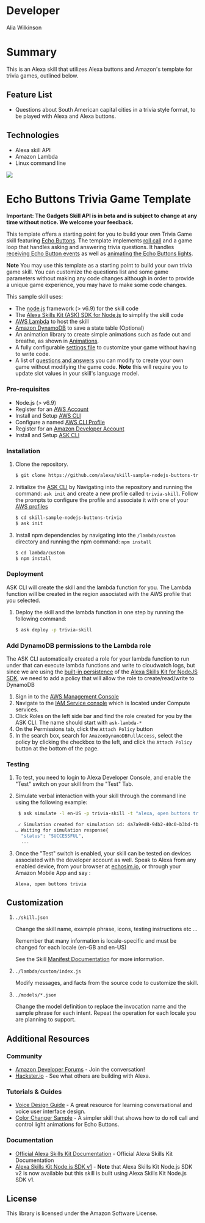 # Developer
Alia Wilkinson

# Summary
This is an Alexa skill that utilizes Alexa buttons and Amazon's template for trivia games, outlined below. 

## Feature List
* Questions about South American capital cities in a trivia style format, to be played with Alexa and Alexa buttons. 

## Technologies
* Alexa skill API
* Amazon Lambda
* Linux command line

![](https://images-na.ssl-images-amazon.com/images/G/01/kindle/dp/2017/4911315144/LP_AG_HERO_BANNER_1334x389.jpg)


# Echo Buttons Trivia Game Template

**Important: The Gadgets Skill API is in beta and is subject to change at any time without notice. We welcome your feedback.**

This template offers a starting point for you to build your own Trivia Game skill featuring [Echo Buttons](https://www.amazon.com/Echo-Buttons-Alexa-Gadget-Pack/dp/B072C4KCQH). 
The template implements [roll call](https://developer.amazon.com/docs/gadget-skills/discover-echo-buttons.html#goals) and a game loop that handles asking and answering trivia questions. It handles [receiving Echo Button events](https://developer.amazon.com/docs/gadget-skills/receive-echo-button-events.html) as well as [animating the Echo Buttons lights](https://developer.amazon.com/docs/gadget-skills/control-echo-buttons.html#animate).

**Note** You may use this template as a starting point to build your own trivia game skill.
You can customize the questions list and some game parameters without making any code changes although
in order to provide a unique game experience, you may have to make some code changes.

This sample skill uses:

* The [node.js](https://nodejs.org/) framework (> v6.9) for the skill code
* The [Alexa Skills Kit (ASK) SDK for Node.js](https://github.com/alexa/alexa-skills-kit-sdk-for-nodejs/tree/master) to simplify the skill code
* [AWS Lambda](https://aws.amazon.com/lambda) to host the skill
* [Amazon DynamoDB](https://aws.amazon.com/dynamodb) to save a state table (Optional)
* An animation library to create simple animations such as fade out and breathe, as shown in [Animations](https://developer.amazon.com/docs/gadget-skills/echo-button-animation-library.html#animations). 
* A fully configurable [settings file](lambda/custom/config/settings.js) to customize your game without having to write code. <!--For more information, see [How to configure your game using the settings file](instructions/2-customization.md)-->
* A list of [questions and answers](lambda/custom/config/questions.js) you can modify to create your own game without modifying the game code. **Note** this will require you to update slot values in your skill's language model. <!-- For more information see section on [adding your own questions](instructions/2-customization.md#changing-the-questions-and-answers) -->

### Pre-requisites

* Node.js (> v6.9)
* Register for an [AWS Account](https://aws.amazon.com/)
* Install and Setup [AWS CLI](https://docs.aws.amazon.com/cli/latest/userguide/installing.html)
* Configure a named [AWS CLI Profile](https://docs.aws.amazon.com/cli/latest/userguide/cli-multiple-profiles.html)  
* Register for an [Amazon Developer Account](https://developer.amazon.com/)
* Install and Setup [ASK CLI](https://developer.amazon.com/docs/smapi/quick-start-alexa-skills-kit-command-line-interface.html)

### Installation

1. Clone the repository.

	```bash
	$ git clone https://github.com/alexa/skill-sample-nodejs-buttons-trivia/
	```

2. Initialize the [ASK CLI](https://developer.amazon.com/docs/smapi/quick-start-alexa-skills-kit-command-line-interface.html) by Navigating into the repository and running the command: `ask init` and create a new profile called `trivia-skill`. Follow the prompts to configure the profile and associate it with one of your [AWS profiles](https://docs.aws.amazon.com/cli/latest/userguide/cli-multiple-profiles.html)

	```bash
	$ cd skill-sample-nodejs-buttons-trivia
	$ ask init
	```

3. Install npm dependencies by navigating into the `/lambda/custom` directory and running the npm command: `npm install`

	```bash
	$ cd lambda/custom
	$ npm install
	```


### Deployment

ASK CLI will create the skill and the lambda function for you. The Lambda function will be created in the region associated with the AWS profile that you selected.

1. Deploy the skill and the lambda function in one step by running the following command:

	```bash
	$ ask deploy -p trivia-skill
	```
### Add DynamoDB permissions to the Lambda role

The ASK CLI automatically created a role for your lambda function to run under that can execute lambda functions and write to cloudwatch logs, but since we are using the [built-in persistence](https://github.com/alexa/alexa-skills-kit-sdk-for-nodejs/tree/master#persisting-skill-attributes-through-dynamodb) of the [Alexa Skills Kit for NodeJS SDK](https://github.com/alexa/alexa-skills-kit-sdk-for-nodejs/tree/master), we need to add a policy that will allow the role to create/read/write to DynamoDB

1. Sign in to the [AWS Management Console](https://console.aws.amazon.com/console/home?region=us-east-1)
2. Navigate to the [IAM Service console](https://console.aws.amazon.com/iam/home?region=us-east-1) which is located under Compute services.
3. Click Roles on the left side bar and find the role created for you by the ASK CLI. The name should start with `ask-lambda-*`
4. On the Permissions tab, click the `Attach Policy` button
5. In the search box, search for `AmazonDynamoDBFullAccess`, select the policy by clicking the checkbox to the left, and click the `Attach Policy` button at the bottom of the page.

### Testing

1. To test, you need to login to Alexa Developer Console, and enable the "Test" switch on your skill from the "Test" Tab.

2. Simulate verbal interaction with your skill through the command line using the following example:

	```bash
	 $ ask simulate -l en-US -p trivia-skill -t "alexa, open buttons trivia"

	 ✓ Simulation created for simulation id: 4a7a9ed8-94b2-40c0-b3bd-fb63d9887fa7
	◡ Waiting for simulation response{
	  "status": "SUCCESSFUL",
	  ...
	 ```

3. Once the "Test" switch is enabled, your skill can be tested on devices associated with the developer account as well. Speak to Alexa from any enabled device, from your browser at [echosim.io](https://echosim.io/welcome), or through your Amazon Mobile App and say :

	```text
	Alexa, open buttons trivia
	```

## Customization

1. ```./skill.json```

   Change the skill name, example phrase, icons, testing instructions etc ...

   Remember that many information is locale-specific and must be changed for each locale (en-GB and en-US)

   See the Skill [Manifest Documentation](https://developer.amazon.com/docs/smapi/skill-manifest.html) for more information.

2. ```./lambda/custom/index.js```

   Modify messages, and facts from the source code to customize the skill.

3. ```./models/*.json```

	Change the model definition to replace the invocation name and the sample phrase for each intent.  Repeat the operation for each locale you are planning to support.



## Additional Resources

### Community
* [Amazon Developer Forums](https://forums.developer.amazon.com/spaces/311/gadgets-beta.html) - Join the conversation!
* [Hackster.io](https://www.hackster.io/amazon-alexa) - See what others are building with Alexa.

### Tutorials & Guides
* [Voice Design Guide](https://developer.amazon.com/designing-for-voice/) - A great resource for learning conversational and voice user interface design.
* [Color Changer Sample](https://developer.amazon.com/designing-for-voice/) - A simpler skill that shows how to do roll call and control light animations for Echo Buttons.

### Documentation
* [Official Alexa Skills Kit Documentation](https://developer.amazon.com/docs/ask-overviews/build-skills-with-the-alexa-skills-kit.html) - Official Alexa Skills Kit Documentation
* [Alexa Skills Kit Node.js SDK v1](https://github.com/alexa/alexa-skills-kit-sdk-for-nodejs/blob/master/Readme.md) - **Note** that Alexa Skills Kit Node.js SDK v2 is now available  but this skill is built using Alexa Skills Kit Node.js SDK v1.

## License

This library is licensed under the Amazon Software License.
